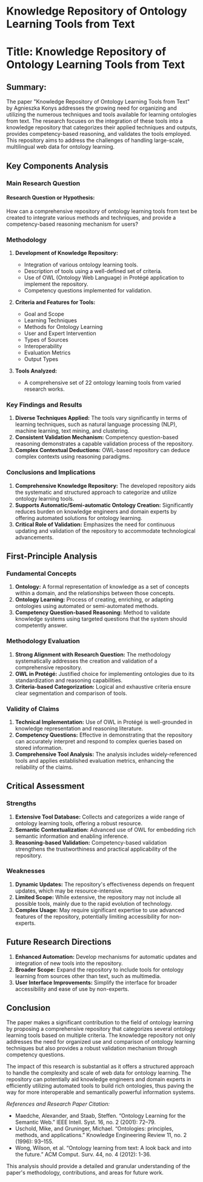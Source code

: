 # Knowledge Repository of Ontology Learning Tools from Text

# Title: Knowledge Repository of Ontology Learning Tools from Text

## Summary:
The paper "Knowledge Repository of Ontology Learning Tools from Text" by Agnieszka Konys addresses the growing need for organizing and utilizing the numerous techniques and tools available for learning ontologies from text. The research focuses on the integration of these tools into a knowledge repository that categorizes their applied techniques and outputs, provides competency-based reasoning, and validates the tools employed. This repository aims to address the challenges of handling large-scale, multilingual web data for ontology learning.

## Key Components Analysis

### Main Research Question

#### Research Question or Hypothesis:
How can a comprehensive repository of ontology learning tools from text be created to integrate various methods and techniques, and provide a competency-based reasoning mechanism for users?

### Methodology

1. **Development of Knowledge Repository:** 
   - Integration of various ontology learning tools.
   - Description of tools using a well-defined set of criteria.
   - Use of OWL (Ontology Web Language) in Protégé application to implement the repository.
   - Competency questions implemented for validation.

2. **Criteria and Features for Tools:**
   - Goal and Scope
   - Learning Techniques
   - Methods for Ontology Learning
   - User and Expert Intervention
   - Types of Sources
   - Interoperability
   - Evaluation Metrics
   - Output Types

3. **Tools Analyzed:** 
   - A comprehensive set of 22 ontology learning tools from varied research works.
   
### Key Findings and Results

1. **Diverse Techniques Applied:** The tools vary significantly in terms of learning techniques, such as natural language processing (NLP), machine learning, text mining, and clustering.
2. **Consistent Validation Mechanism:** Competency question-based reasoning demonstrates a capable validation process of the repository.
3. **Complex Contextual Deductions:** OWL-based repository can deduce complex contexts using reasoning paradigms.

### Conclusions and Implications

1. **Comprehensive Knowledge Repository:** The developed repository aids the systematic and structured approach to categorize and utilize ontology learning tools.
2. **Supports Automatic/Semi-automatic Ontology Creation:** Significantly reduces burden on knowledge engineers and domain experts by offering automated solutions for ontology learning.
3. **Critical Role of Validation:** Emphasizes the need for continuous updating and validation of the repository to accommodate technological advancements.

## First-Principle Analysis

### Fundamental Concepts

1. **Ontology:** A formal representation of knowledge as a set of concepts within a domain, and the relationships between those concepts.
2. **Ontology Learning:** Process of creating, enriching, or adapting ontologies using automated or semi-automated methods.
3. **Competency Question-based Reasoning:** Method to validate knowledge systems using targeted questions that the system should competently answer.

### Methodology Evaluation

1. **Strong Alignment with Research Question:** The methodology systematically addresses the creation and validation of a comprehensive repository.
2. **OWL in Protégé:** Justified choice for implementing ontologies due to its standardization and reasoning capabilities.
3. **Criteria-based Categorization:** Logical and exhaustive criteria ensure clear segmentation and comparison of tools.

### Validity of Claims

1. **Technical Implementation:** Use of OWL in Protégé is well-grounded in knowledge representation and reasoning literature.
2. **Competency Questions:** Effective in demonstrating that the repository can accurately interpret and respond to complex queries based on stored information.
3. **Comprehensive Tool Analysis:** The analysis includes widely-referenced tools and applies established evaluation metrics, enhancing the reliability of the claims.

## Critical Assessment

### Strengths

1. **Extensive Tool Database:** Collects and categorizes a wide range of ontology learning tools, offering a robust resource.
2. **Semantic Contextualization:** Advanced use of OWL for embedding rich semantic information and enabling inference.
3. **Reasoning-based Validation:** Competency-based validation strengthens the trustworthiness and practical applicability of the repository.

### Weaknesses

1. **Dynamic Updates:** The repository's effectiveness depends on frequent updates, which may be resource-intensive.
2. **Limited Scope:** While extensive, the repository may not include all possible tools, mainly due to the rapid evolution of technology.
3. **Complex Usage:** May require significant expertise to use advanced features of the repository, potentially limiting accessibility for non-experts.

## Future Research Directions

1. **Enhanced Automation:** Develop mechanisms for automatic updates and integration of new tools into the repository.
2. **Broader Scope:** Expand the repository to include tools for ontology learning from sources other than text, such as multimedia.
3. **User Interface Improvements:** Simplify the interface for broader accessibility and ease of use by non-experts.

## Conclusion

The paper makes a significant contribution to the field of ontology learning by proposing a comprehensive repository that categorizes several ontology learning tools based on multiple criteria. The knowledge repository not only addresses the need for organized use and comparison of ontology learning techniques but also provides a robust validation mechanism through competency questions.

The impact of this research is substantial as it offers a structured approach to handle the complexity and scale of web data for ontology learning. The repository can potentially aid knowledge engineers and domain experts in efficiently utilizing automated tools to build rich ontologies, thus paving the way for more interoperable and semantically powerful information systems.

*References and Research Paper Citation:*
- Maedche, Alexander, and Staab, Steffen. “Ontology Learning for the Semantic Web.” IEEE Intell. Syst. 16, no. 2 (2001): 72–79.
- Uschold, Mike, and Gruninger, Michael. “Ontologies: principles, methods, and applications.” Knowledge Engineering Review 11, no. 2 (1996): 93–155.
- Wong, Wilson, et al. “Ontology learning from text: A look back and into the future.” ACM Comput. Surv. 44, no. 4 (2012): 1-36.
  
This analysis should provide a detailed and granular understanding of the paper's methodology, contributions, and areas for future work.